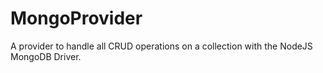 MongoProvider
=============

A provider to handle all CRUD operations on a collection with the NodeJS MongoDB Driver.

